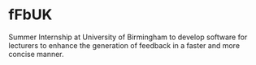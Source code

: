 # fFbUK
Summer Internship at University of Birmingham to develop software for lecturers to enhance the generation of feedback in a faster and more concise manner.
